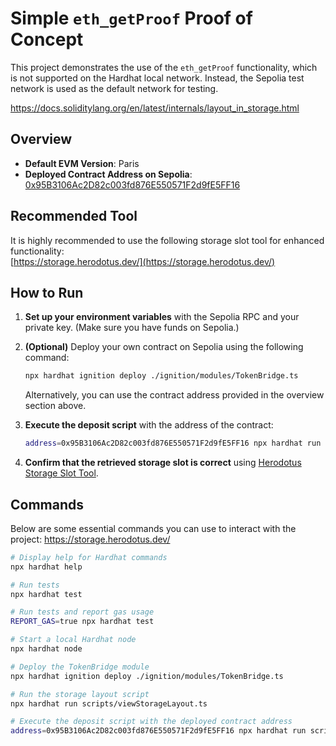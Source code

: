 # Simple `eth_getProof` Proof of Concept

This project demonstrates the use of the `eth_getProof` functionality, which is not supported on the Hardhat local network. Instead, the Sepolia test network is used as the default network for testing.

https://docs.soliditylang.org/en/latest/internals/layout_in_storage.html

## Overview

- **Default EVM Version**: Paris
- **Deployed Contract Address on Sepolia**: [0x95B3106Ac2D82c003fd876E550571F2d9fE5FF16](https://sepolia.etherscan.io/address/0x95B3106Ac2D82c003fd876E550571F2d9fE5FF16)
  
## Recommended Tool

It is highly recommended to use the following storage slot tool for enhanced functionality:  
[https://storage.herodotus.dev/](https://storage.herodotus.dev/)

## How to Run

1. **Set up your environment variables** with the Sepolia RPC and your private key. (Make sure you have funds on Sepolia.)
   
2. **(Optional)** Deploy your own contract on Sepolia using the following command:
    ```bash
    npx hardhat ignition deploy ./ignition/modules/TokenBridge.ts
    ```
    Alternatively, you can use the contract address provided in the overview section above.

3. **Execute the deposit script** with the address of the contract:
    ```bash
    address=0x95B3106Ac2D82c003fd876E550571F2d9fE5FF16 npx hardhat run scripts/deposit.ts
    ```

4. **Confirm that the retrieved storage slot is correct** using [Herodotus Storage Slot Tool](https://storage.herodotus.dev/).


## Commands
Below are some essential commands you can use to interact with the project:
https://storage.herodotus.dev/

```bash
# Display help for Hardhat commands
npx hardhat help

# Run tests
npx hardhat test

# Run tests and report gas usage
REPORT_GAS=true npx hardhat test

# Start a local Hardhat node
npx hardhat node

# Deploy the TokenBridge module
npx hardhat ignition deploy ./ignition/modules/TokenBridge.ts

# Run the storage layout script
npx hardhat run scripts/viewStorageLayout.ts

# Execute the deposit script with the deployed contract address
address=0x95B3106Ac2D82c003fd876E550571F2d9fE5FF16 npx hardhat run scripts/deposit.ts
```